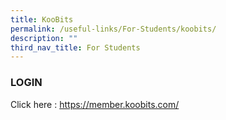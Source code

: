 ```yaml
---
title: KooBits
permalink: /useful-links/For-Students/koobits/
description: ""
third_nav_title: For Students
---
```


### LOGIN

Click here : https://member.koobits.com/